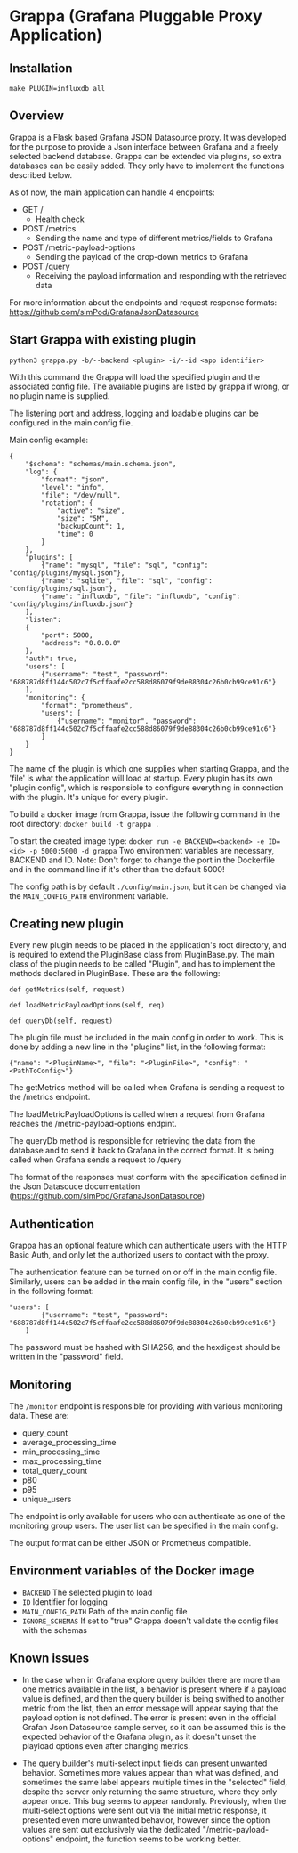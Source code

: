 # Grappa (Grafana Pluggable Proxy Application)

## Installation

```
make PLUGIN=influxdb all
```

## Overview

Grappa is a Flask based Grafana JSON Datasource proxy.
It was developed for the purpose to provide a Json interface between Grafana and a freely selected backend database.
Grappa can be extended via plugins, so extra databases can be easily added. They only have to implement the functions described below.

As of now, the main application can handle 4 endpoints:
- GET /
  - Health check
- POST /metrics
  - Sending the name and type of different metrics/fields to Grafana
- POST /metric-payload-options
  - Sending the payload of the drop-down metrics to Grafana
- POST /query
  - Receiving the payload information and responding with the retrieved data

For more information about the endpoints and request response formats: https://github.com/simPod/GrafanaJsonDatasource

## Start Grappa with existing plugin

```python3 grappa.py -b/--backend <plugin> -i/--id <app identifier>  ```

With this command the Grappa will load the specified plugin and the associated config file.
The available plugins are listed by grappa if wrong, or no plugin name is supplied.

The listening port and address, logging and loadable plugins can be configured in the main config file.

Main config example:
```
{
    "$schema": "schemas/main.schema.json",
    "log": {
        "format": "json",
        "level": "info",
        "file": "/dev/null",
        "rotation": {
            "active": "size",
            "size": "5M",
            "backupCount": 1,
            "time": 0
        }
    },
    "plugins": [
        {"name": "mysql", "file": "sql", "config": "config/plugins/mysql.json"},
        {"name": "sqlite", "file": "sql", "config": "config/plugins/sql.json"},
        {"name": "influxdb", "file": "influxdb", "config": "config/plugins/influxdb.json"}
    ],
    "listen": 
    {
        "port": 5000,
        "address": "0.0.0.0"
    },
    "auth": true,
    "users": [
        {"username": "test", "password": "688787d8ff144c502c7f5cffaafe2cc588d86079f9de88304c26b0cb99ce91c6"}
    ],
    "monitoring": {
        "format": "prometheus",
        "users": [
            {"username": "monitor", "password": "688787d8ff144c502c7f5cffaafe2cc588d86079f9de88304c26b0cb99ce91c6"}
        ]
    }
}
```
The name of the plugin is which one supplies when starting Grappa, and the 'file' is what the application will load at startup. Every plugin has its own "plugin config", which is responsible to configure everything in connection with the plugin. It's unique for every plugin.

To build a docker image from Grappa, issue the following command in the root directory:
``` docker build -t grappa . ```

To start the created image type:
``` docker run -e BACKEND=<backend> -e ID=<id> -p 5000:5000 -d grappa ```
Two environment variables are necessary, BACKEND and ID.
Note: Don't forget to change the port in the Dockerfile and in the command line if it's other than the default 5000!

The config path is by default ``` ./config/main.json ```, but it can be changed via the ``` MAIN_CONFIG_PATH ``` environment variable.

## Creating new plugin

Every new plugin needs to be placed in the application's root directory, and is required to extend the PluginBase class from PluginBase.py.
The main class of the plugin needs to be called "Plugin", and has to implement the methods declared in PluginBase.
These are the following:

```
def getMetrics(self, request)

def loadMetricPayloadOptions(self, req)

def queryDb(self, request)
```

The plugin file must be included in the main config in order to work. This is done by adding a new line in the "plugins" list, in the following format:

```{"name": "<PluginName>", "file": "<PluginFile>", "config": "<PathToConfig>"}```

The getMetrics method will be called when Grafana is sending a request to the /metrics endpoint.

The loadMetricPayloadOptions is called when a request from Grafana reaches the /metric-payload-options endpint.

The queryDb method is responsible for retrieving the data from the database and to send it back to Grafana in the correct format.
It is being called when Grafana sends a request to /query

The format of the responses must conform with the specification defined in the Json Datasouce documentation (https://github.com/simPod/GrafanaJsonDatasource)

## Authentication

Grappa has an optional feature which can authenticate users with the HTTP Basic Auth,
and only let the authorized users to contact with the proxy.

The authentication feature can be turned on or off in the main config file.
Similarly, users can be added in the main config file, in the "users" section in the following format:

```
"users": [
        {"username": "test", "password": "688787d8ff144c502c7f5cffaafe2cc588d86079f9de88304c26b0cb99ce91c6"}
    ]
```

The password must be hashed with SHA256, and the hexdigest should be written in the "password" field.

## Monitoring

The ``` /monitor ``` endpoint is responsible for providing with various monitoring data. These are:
  - query_count
  - average_processing_time
  - min_processing_time
  - max_processing_time
  - total_query_count
  - p80
  - p95
  - unique_users

The endpoint is only available for users who can authenticate as one of the monitoring group users. The user list can be specified in the main config.

The output format can be either JSON or Prometheus compatible.

## Environment variables of the Docker image

  - ```BACKEND``` The selected plugin to load
  - ```ID``` Identifier for logging
  - ```MAIN_CONFIG_PATH``` Path of the main config file
  - ```IGNORE_SCHEMAS``` If set to "true" Grappa doesn't validate the config files with the schemas

## Known issues

- In the case when in Grafana explore query builder there are more than one metrics available in the list,
a behavior is present where if a payload value is defined,
and then the query builder is being swithed to another metric from the list,
then an error message will appear saying that the payload option is not defined.
The error is present even in the official Grafan Json Datasource sample server,
so it can be assumed this is the expected behavior of the Grafana plugin,
as it doesn't unset the playload options even after changing metrics.

- The query builder's multi-select input fields can present unwanted behavior. 
Sometimes more values appear than what was defined, and sometimes the same label appears multiple times in the "selected" field,
despite the server only returning the same structure, where they only appear once.
This bug seems to appear randomly. Previously, when the multi-select options were sent out via the initial metric response,
it presented even more unwanted behavior, however since the option values are sent out exclusively via the dedicated "/metric-payload-options" endpoint,
the function seems to be working better.